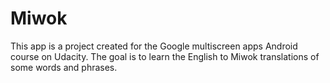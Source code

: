 # Miwok

This app is a project created for the Google multiscreen apps Android course on Udacity. The goal
is to learn the English to Miwok translations of some words and phrases.
